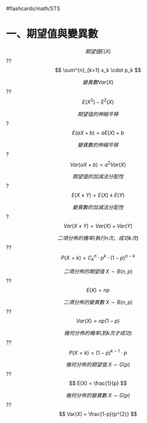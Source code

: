 #flashcards/math/STS

# 一、期望值與變異數

$$
期望值E(X)
$$
??
$$
\sum^{n}_{k=1} x_k \cdot p_k
$$
<!--SR:!2024-07-17,7,170!2024-07-16,8,190-->

$$
變異數Var(X)
$$
??
$$
E(X^{2}) - E^{2}(X)
$$
<!--SR:!2024-07-15,9,190!2024-07-14,6,201-->

$$
期望值的伸縮平移
$$
?
$$
E(aX+b) = aE(X) + b
$$
<!--SR:!2024-07-19,11,210-->

$$
變異數的伸縮平移
$$
?
$$
Var(aX+b) = a^{2}Var(X)
$$
<!--SR:!2024-07-21,11,200-->

$$
期望值的加減法分配性
$$
?
$$
E(X\pm Y) = E(X) \pm E(Y)
$$
<!--SR:!2024-07-16,8,190-->

$$
變異數的加減法分配性
$$
?
$$
Var(X\pm Y) = Var(X) + Var(Y)
$$
<!--SR:!2024-07-12,4,180-->

$$
二項分佈的機率(執行n次，成功k次)
$$
??
$$
P(X=k) = C^{n}_{k}\cdot p^{k}\cdot(1-p)^{n-k}
$$
<!--SR:!2024-07-14,6,180!2024-07-12,6,170-->

$$
二項分佈的期望值\ X\sim B(n,p)
$$
??
$$
E(X) = np
$$
<!--SR:!2024-07-17,7,180!2024-07-15,7,190-->

$$
二項分佈的變異數\ X\sim B(n,p)
$$
??
$$
Var(X) = np(1-p)
$$
<!--SR:!2024-07-12,2,207!2024-07-12,4,170-->

$$
幾何分佈的機率(到k次才成功)
$$
??
$$
P(X=k) = (1-p)^{k-1}\cdot p
$$
<!--SR:!2024-07-16,6,190!2024-07-17,9,190-->

$$
幾何分佈的期望值\ X\sim G(p)
$$
??
$$
E(X) = \frac{1}{p}
$$
<!--SR:!2024-07-12,6,201!2024-07-18,10,210-->

$$
幾何分佈的變異數\ X\sim G(p)
$$
??
$$
Var(X) = \frac{1-p}{p^{2}}
$$
<!--SR:!2024-07-14,6,205!2024-07-18,8,180-->

